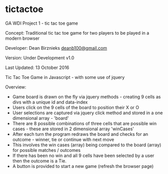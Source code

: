 # tictactoe
GA WDI Project 1 - tic tac toe game

Concept:
Traditional tic tac toe game for two players to be played in a modern browser

Developer: Dean Birznieks  deanb100@gmail.com

Version: Under Development v1.0

Last Updated: 13 October 2016

Tic Tac Toe Game in Javascript - with some use of jquery

Overview:
   - Game board is drawn on the fly via jquery methods - creating 9 cells as divs with a unique id and data-index
   - Users click on the 9 cells of the board to position their X or O
   - User selections are captured via jquery click method and stored in a one dimensional array - 'board'
   - There are 8 possible combinations of three cells that are possible win cases - these are stored in 2 dimensional array 'winCases'
   - After each turn the program redraws the board and checks for an outcome - winner, tie or continue with next move
   - This involves the win cases (array) being compared to the board (array) for possible matches / outcomes
   - If there has been no win and all 9 cells have been selected by a user then the outcome is a Tie.
   - A button is provided to start a new game (refresh the browser page)


